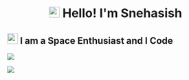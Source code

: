 <h1 style="text-align:center"><img src="https://discord.com/assets/df7ba0f4020ca70048a0226d1dfa73f6.svg" height="25" width="25"> Hello! I'm Snehasish</h1>

## <img src="https://discord.com/assets/001ee681fa13f39b4475ebf139a7ac64.svg" height="25" width="25"> I am a Space Enthusiast and I Code

<a href="https://github.com/snehasishxd"><img src="https://github-readme-stats.vercel.app/api?username=snehasishxd&count_private=true&show_icons=true&include_all_commits=true&theme=radical&hide_border=true"/></a>

<a href="https://github.com/snehasishxd"><img src="https://github-readme-stats.vercel.app/api/top-langs/?username=snehasishxd&langs_count=5&theme=radical&layout=compact&hide_border=true"/></a>
